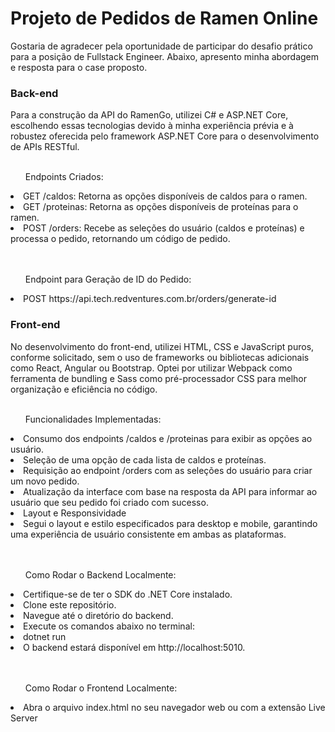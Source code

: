 <h1>Projeto de Pedidos de Ramen Online</h1>
Gostaria de agradecer pela oportunidade de participar do desafio prático para a posição de Fullstack Engineer. Abaixo, apresento minha abordagem e resposta para o case proposto.

<h3>Back-end</h3>
Para a construção da API do RamenGo, utilizei C# e ASP.NET Core, escolhendo essas tecnologias devido à minha experiência prévia e à robustez oferecida pelo framework ASP.NET Core para o desenvolvimento de APIs RESTful.<br>
<br>
<ul>Endpoints Criados:</ul>
<li>GET /caldos: Retorna as opções disponíveis de caldos para o ramen.</li>
<li>GET /proteinas: Retorna as opções disponíveis de proteínas para o ramen.</li>
<li>POST /orders: Recebe as seleções do usuário (caldos e proteínas) e processa o pedido, retornando um código de pedido.</li><br>
<br>
<ul>Endpoint para Geração de ID do Pedido:</ul>

<li>POST https://api.tech.redventures.com.br/orders/generate-id</li>

<h3>Front-end</h3>
No desenvolvimento do front-end, utilizei HTML, CSS e JavaScript puros, conforme solicitado, sem o uso de frameworks ou bibliotecas adicionais como React, Angular ou Bootstrap. Optei por utilizar Webpack como ferramenta de bundling e Sass como pré-processador CSS para melhor organização e eficiência no código.<br>
<br>
<ul>Funcionalidades Implementadas:</ul>

<li>Consumo dos endpoints /caldos e /proteinas para exibir as opções ao usuário.</li>
<li>Seleção de uma opção de cada lista de caldos e proteínas.</li>
<li>Requisição ao endpoint /orders com as seleções do usuário para criar um novo pedido.</li>
<li>Atualização da interface com base na resposta da API para informar ao usuário que seu pedido foi criado com sucesso.</li>
<li>Layout e Responsividade</li>
<li>Segui o layout e estilo especificados para desktop e mobile, garantindo uma experiência de usuário consistente em ambas as plataformas.</li><br>

<br>

<ul>Como Rodar o Backend Localmente:</ul>
<li>Certifique-se de ter o SDK do .NET Core instalado.</li>
<li>Clone este repositório.</li>
<li>Navegue até o diretório do backend.</li>
<li>Execute os comandos abaixo no terminal:</li>
<li>dotnet run</li>
<li>O backend estará disponível em http://localhost:5010.</li><br>
<br>
<ul>Como Rodar o Frontend Localmente:</ul>
<li>Abra o arquivo index.html no seu navegador web ou com a extensão Live Server</li>
